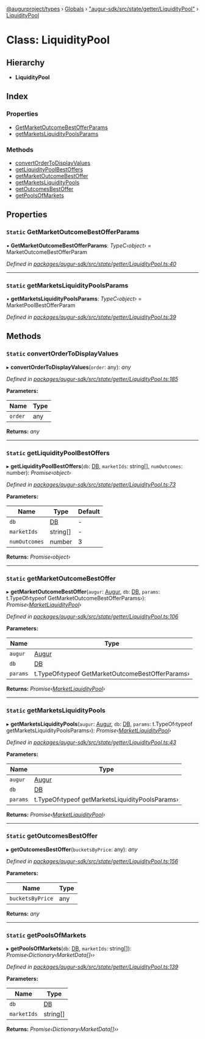 [@augurproject/types](../README.md) › [Globals](../globals.md) › ["augur-sdk/src/state/getter/LiquidityPool"](../modules/_augur_sdk_src_state_getter_liquiditypool_.md) › [LiquidityPool](_augur_sdk_src_state_getter_liquiditypool_.liquiditypool.md)

# Class: LiquidityPool

## Hierarchy

* **LiquidityPool**

## Index

### Properties

* [GetMarketOutcomeBestOfferParams](_augur_sdk_src_state_getter_liquiditypool_.liquiditypool.md#static-getmarketoutcomebestofferparams)
* [getMarketsLiquidityPoolsParams](_augur_sdk_src_state_getter_liquiditypool_.liquiditypool.md#static-getmarketsliquiditypoolsparams)

### Methods

* [convertOrderToDisplayValues](_augur_sdk_src_state_getter_liquiditypool_.liquiditypool.md#static-convertordertodisplayvalues)
* [getLiquidityPoolBestOffers](_augur_sdk_src_state_getter_liquiditypool_.liquiditypool.md#static-getliquiditypoolbestoffers)
* [getMarketOutcomeBestOffer](_augur_sdk_src_state_getter_liquiditypool_.liquiditypool.md#static-getmarketoutcomebestoffer)
* [getMarketsLiquidityPools](_augur_sdk_src_state_getter_liquiditypool_.liquiditypool.md#static-getmarketsliquiditypools)
* [getOutcomesBestOffer](_augur_sdk_src_state_getter_liquiditypool_.liquiditypool.md#static-getoutcomesbestoffer)
* [getPoolsOfMarkets](_augur_sdk_src_state_getter_liquiditypool_.liquiditypool.md#static-getpoolsofmarkets)

## Properties

### `Static` GetMarketOutcomeBestOfferParams

▪ **GetMarketOutcomeBestOfferParams**: *TypeC‹object›* = MarketOutcomeBestOfferParam

*Defined in [packages/augur-sdk/src/state/getter/LiquidityPool.ts:40](https://github.com/AugurProject/augur/blob/88b6e76efb/packages/augur-sdk/src/state/getter/LiquidityPool.ts#L40)*

___

### `Static` getMarketsLiquidityPoolsParams

▪ **getMarketsLiquidityPoolsParams**: *TypeC‹object›* = MarketPoolBestOfferParam

*Defined in [packages/augur-sdk/src/state/getter/LiquidityPool.ts:39](https://github.com/AugurProject/augur/blob/88b6e76efb/packages/augur-sdk/src/state/getter/LiquidityPool.ts#L39)*

## Methods

### `Static` convertOrderToDisplayValues

▸ **convertOrderToDisplayValues**(`order`: any): *any*

*Defined in [packages/augur-sdk/src/state/getter/LiquidityPool.ts:185](https://github.com/AugurProject/augur/blob/88b6e76efb/packages/augur-sdk/src/state/getter/LiquidityPool.ts#L185)*

**Parameters:**

Name | Type |
------ | ------ |
`order` | any |

**Returns:** *any*

___

### `Static` getLiquidityPoolBestOffers

▸ **getLiquidityPoolBestOffers**(`db`: [DB](_augur_sdk_src_state_db_db_.db.md), `marketIds`: string[], `numOutcomes`: number): *Promise‹object›*

*Defined in [packages/augur-sdk/src/state/getter/LiquidityPool.ts:73](https://github.com/AugurProject/augur/blob/88b6e76efb/packages/augur-sdk/src/state/getter/LiquidityPool.ts#L73)*

**Parameters:**

Name | Type | Default |
------ | ------ | ------ |
`db` | [DB](_augur_sdk_src_state_db_db_.db.md) | - |
`marketIds` | string[] | - |
`numOutcomes` | number | 3 |

**Returns:** *Promise‹object›*

___

### `Static` getMarketOutcomeBestOffer

▸ **getMarketOutcomeBestOffer**(`augur`: [Augur](_augur_sdk_src_augur_.augur.md), `db`: [DB](_augur_sdk_src_state_db_db_.db.md), `params`: t.TypeOf‹typeof GetMarketOutcomeBestOfferParams›): *Promise‹[MarketLiquidityPool](../interfaces/_augur_sdk_src_state_getter_liquiditypool_.marketliquiditypool.md)›*

*Defined in [packages/augur-sdk/src/state/getter/LiquidityPool.ts:106](https://github.com/AugurProject/augur/blob/88b6e76efb/packages/augur-sdk/src/state/getter/LiquidityPool.ts#L106)*

**Parameters:**

Name | Type |
------ | ------ |
`augur` | [Augur](_augur_sdk_src_augur_.augur.md) |
`db` | [DB](_augur_sdk_src_state_db_db_.db.md) |
`params` | t.TypeOf‹typeof GetMarketOutcomeBestOfferParams› |

**Returns:** *Promise‹[MarketLiquidityPool](../interfaces/_augur_sdk_src_state_getter_liquiditypool_.marketliquiditypool.md)›*

___

### `Static` getMarketsLiquidityPools

▸ **getMarketsLiquidityPools**(`augur`: [Augur](_augur_sdk_src_augur_.augur.md), `db`: [DB](_augur_sdk_src_state_db_db_.db.md), `params`: t.TypeOf‹typeof getMarketsLiquidityPoolsParams›): *Promise‹[MarketLiquidityPool](../interfaces/_augur_sdk_src_state_getter_liquiditypool_.marketliquiditypool.md)›*

*Defined in [packages/augur-sdk/src/state/getter/LiquidityPool.ts:43](https://github.com/AugurProject/augur/blob/88b6e76efb/packages/augur-sdk/src/state/getter/LiquidityPool.ts#L43)*

**Parameters:**

Name | Type |
------ | ------ |
`augur` | [Augur](_augur_sdk_src_augur_.augur.md) |
`db` | [DB](_augur_sdk_src_state_db_db_.db.md) |
`params` | t.TypeOf‹typeof getMarketsLiquidityPoolsParams› |

**Returns:** *Promise‹[MarketLiquidityPool](../interfaces/_augur_sdk_src_state_getter_liquiditypool_.marketliquiditypool.md)›*

___

### `Static` getOutcomesBestOffer

▸ **getOutcomesBestOffer**(`bucketsByPrice`: any): *any*

*Defined in [packages/augur-sdk/src/state/getter/LiquidityPool.ts:156](https://github.com/AugurProject/augur/blob/88b6e76efb/packages/augur-sdk/src/state/getter/LiquidityPool.ts#L156)*

**Parameters:**

Name | Type |
------ | ------ |
`bucketsByPrice` | any |

**Returns:** *any*

___

### `Static` getPoolsOfMarkets

▸ **getPoolsOfMarkets**(`db`: [DB](_augur_sdk_src_state_db_db_.db.md), `marketIds`: string[]): *Promise‹Dictionary‹MarketData[]››*

*Defined in [packages/augur-sdk/src/state/getter/LiquidityPool.ts:139](https://github.com/AugurProject/augur/blob/88b6e76efb/packages/augur-sdk/src/state/getter/LiquidityPool.ts#L139)*

**Parameters:**

Name | Type |
------ | ------ |
`db` | [DB](_augur_sdk_src_state_db_db_.db.md) |
`marketIds` | string[] |

**Returns:** *Promise‹Dictionary‹MarketData[]››*
